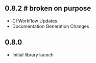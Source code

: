 ## 0.8.2 # broken on purpose

* CI Workflow Updates
* Documentation Generation Changes

## 0.8.0

* Initial library launch


